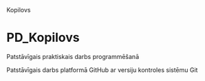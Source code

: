 Kopilovs
# PD_Kopilovs
Patstāvīgais praktiskais darbs programmēšanā

Patstāvīgais darbs platformā GitHub ar versiju kontroles sistēmu Git
